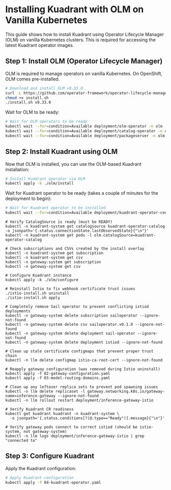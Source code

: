 # Installing Kuadrant with OLM on Vanilla Kubernetes

This guide shows how to install Kuadrant using Operator Lifecycle Manager (OLM) on vanilla Kubernetes clusters. This is required for accessing the latest Kuadrant operator images.

## Step 1: Install OLM (Operator Lifecycle Manager)

OLM is required to manage operators on vanilla Kubernetes. On OpenShift, OLM comes pre-installed.

```bash
# Download and install OLM v0.33.0
curl -L https://github.com/operator-framework/operator-lifecycle-manager/releases/download/v0.33.0/install.sh -o install.sh
chmod +x install.sh
./install.sh v0.33.0
```

Wait for OLM to be ready:

```bash
# Wait for OLM operators to be ready
kubectl wait --for=condition=Available deployment/olm-operator -n olm --timeout=300s
kubectl wait --for=condition=Available deployment/catalog-operator -n olm --timeout=300s
kubectl wait --for=condition=Available deployment/packageserver -n olm --timeout=300s
```

## Step 2: Install Kuadrant using OLM

Now that OLM is installed, you can use the OLM-based Kuadrant installation:

```bash
# Install Kuadrant operator via OLM
kubectl apply -k ./olm/install
```

Wait for Kuadrant operator to be ready (takes a couple of minutes for the deployment to begin):

```bash
# Wait for Kuadrant operator to be installed
kubectl wait --for=condition=Available deployment/kuadrant-operator-controller-manager -n kuadrant-system --timeout=300s
```

```shell
# Verify CatalogSource is ready (must be READY)
kubectl -n kuadrant-system get catalogsource kuadrant-operator-catalog -o jsonpath='{.status.connectionState.lastObservedState}{"\n"}'
kubectl -n kuadrant-system get pods -l olm.catalogSource=kuadrant-operator-catalog

# Check subscriptions and CSVs created by the install overlay
kubectl -n kuadrant-system get subscription
kubectl -n kuadrant-system get csv
kubectl -n gateway-system get subscription  
kubectl -n gateway-system get csv

# Configure Kuadrant instance
kubectl apply -k ./olm/configure

# Reinstall Istio to fix webhook certificate trust issues
./istio-install.sh uninstall
./istio-install.sh apply

# Completely remove Sail operator to prevent conflicting istiod deployments
kubectl -n gateway-system delete subscription sailoperator --ignore-not-found
kubectl -n gateway-system delete csv sailoperator.v0.1.0 --ignore-not-found
kubectl -n gateway-system delete deployment sail-operator --ignore-not-found
kubectl -n gateway-system delete deployment istiod --ignore-not-found

# Clean up stale certificate configmaps that prevent proper trust chain
kubectl -n llm delete configmap istio-ca-root-cert --ignore-not-found

# Reapply gateway configuration (was removed during Istio uninstall)
kubectl apply -f 02-gateway-configuration.yaml
kubectl apply -f 03-model-routing-domains.yaml

# Clean up any leftover replica sets to prevent pod spawning issues
kubectl -n llm delete replicaset -l gateway.networking.k8s.io/gateway-name=inference-gateway --ignore-not-found
kubectl -n llm rollout restart deployment/inference-gateway-istio

# Verify Kuadrant CR readiness
kubectl get kuadrant kuadrant -n kuadrant-system \
  -o jsonpath='{.status.conditions[?(@.type=="Ready")].message}{"\n"}'

# Verify gateway pods connect to correct istiod (should be istio-system, not gateway-system)
kubectl -n llm logs deployment/inference-gateway-istio | grep "connected to"
```

## Step 3: Configure Kuadrant

Apply the Kuadrant configuration:

```bash
# Apply Kuadrant configuration
kubectl apply -f 04-kuadrant-operator.yaml
```
